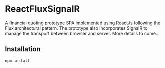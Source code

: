# ReactFluxSignalR
A financial quoting prototype SPA implemented using ReactJs following the Flux architectural pattern. The prototype also  incorporates SignalR to manage the transport between browser and server. More details to come...

Installation
------------

```sh
npm install 
```
